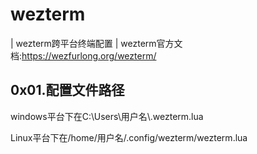 # wezterm

| wezterm跨平台终端配置
| wezterm官方文档:https://wezfurlong.org/wezterm/

## 0x01.配置文件路径

windows平台下在C:\\Users\\用户名\\.wezterm.lua

Linux平台下在/home/用户名/.config/wezterm/wezterm.lua

